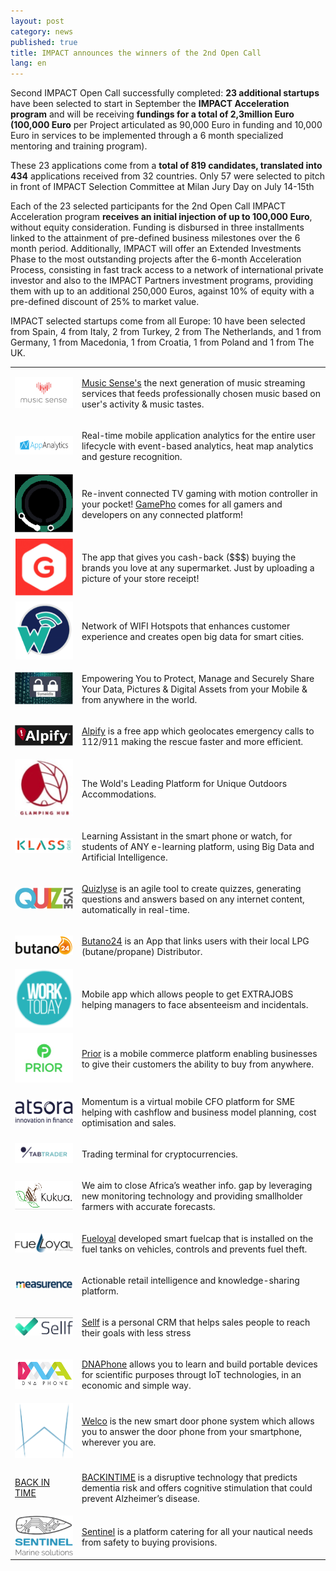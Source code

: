 ```yaml
---
layout: post
category: news
published: true
title: IMPACT announces the winners of the 2nd Open Call
lang: en
---
```


Second IMPACT Open Call successfully completed: **23 additional startups** have been selected to start in September the **IMPACT Acceleration program** and will be receiving **fundings for a total of 2,3million Euro (100,000 Euro** per Project articulated as 90,000 Euro in funding and 10,000 Euro in services to be implemented through a 6 month specialized mentoring and training program). 

These 23 applications come from a **total of 819 candidates, translated into 434** applications received from 32 countries. Only 57 were selected to pitch in front of IMPACT Selection Committee at Milan Jury Day on July 14-15th

Each of the 23 selected participants for the 2nd Open Call IMPACT Acceleration program **receives an initial injection of up to 100,000 Euro**, without equity consideration. Funding is disbursed in three installments linked to the attainment of pre-defined business milestones over the 6 month period. Additionally, IMPACT will offer an Extended Investments Phase to the most outstanding projects after the 6-month Acceleration Process, consisting in fast track access to a network of international private investor and also to the IMPACT Partners investment programs, providing them with up to an additional 250,000 Euros, against 10% of equity with a pre-defined discount of 25% to market value.

IMPACT selected startups come from all Europe: 10 have been selected from Spain, 4 from Italy, 2 from Turkey, 2 from The Netherlands, and 1 from Germany, 1 from Macedonia, 1 from Croatia, 1 from Poland and 1 from The UK.


<table class="table">

<tr>
<td>
<a href="http://www.musicsense.me"><img src="/assets/winners-2nd/musicsense.png"></a>
</td>
<td>
<p><a href="http://www.musicsense.me">Music Sense's</a> the next generation of music streaming services that feeds professionally chosen music based on user's activity & music tastes.</p>
</td>
</tr>

<tr>
<td>
<a href="http://www.appanalytics.io"><img src="/assets/winners-2nd/appanalytics.png"></a>
</td>
<td>
<p>Real-time mobile application analytics for the entire user lifecycle with event-based analytics, heat map analytics and gesture recognition.</p>
</td>
</tr>

<tr>
<td>
<a href="http://www.gamepho.com"><img src="/assets/winners-2nd/gamepho.png"></a>
</td>
<td>
<p>Re-invent connected TV gaming with motion controller in your pocket! <a href="http://www.gamepho.com">GamePho</a> comes for all gamers and developers on any connected platform!</p>
</td>
</tr>

<tr>
<td>
<a href="http://www.geltapp.com"><img src="/assets/winners-2nd/geltapp.png"></a>
</td>
<td>
<p>The app that gives you cash-back ($$$) buying the brands you love at any supermarket. Just by uploading a picture of your store receipt!</p>
</td>
</tr>

<tr>
<td>
<a href="http://www.wiffinity.com"><img src="/assets/winners-2nd/wiffinity.png"></a>
</td>
<td>
<p>Network of WIFI Hotspots that enhances customer experience and creates open big data for smart cities.</p>
</td>
</tr>

<tr>
<td>
<a href="http://www.syneidis.com"><img src="/assets/winners-2nd/syneidis.png"></a>
</td>
<td>
<p>Empowering You to Protect, Manage and Securely Share Your Data, Pictures & Digital Assets from your Mobile & from anywhere in the world.</p>
</td>
</tr>

<tr>
<td>
<a href="http://www.alpify.com"><img src="/assets/winners-2nd/alpify.png"></a>
</td>
<td>
<p><a href="http://www.alpify.com">Alpify</a> is a free app which geolocates emergency calls to 112/911 making the rescue faster and more efficient.</p>
</td>
</tr>

<tr>
<td>
<a href="http://www.glampinghub.com"><img src="/assets/winners-2nd/glampinghub.png"></a>
</td>
<td>
<p>The Wold's Leading Platform for Unique Outdoors Accommodations.</p>
</td>
</tr>

<tr>
<td>
<a href="http://www.klassdata.com/"><img src="/assets/winners-2nd/klassdata.png"></a>
</td>
<td>
<p>Learning Assistant in the smart phone or watch, for students of ANY e-learning platform, using Big Data and Artificial Intelligence.</p>
</td>
</tr>

<tr>
<td>
<a href="http://www.quizlyse.com"><img src="/assets/winners-2nd/quizlyse.png"></a>
</td>
<td>
<p><a href="http://www.quizlyse.com">Quizlyse</a> is an agile tool to create quizzes, generating questions and answers based on any internet content, automatically in real-time.</p>
</td>
</tr>

<tr>
<td>
<a href="http://www.butano24.com"><img src="/assets/winners-2nd/butano24.png"></a>
</td>
<td>
<p><a href="http://www.butano24.com">Butano24</a> is an App that links users with their local LPG (butane/propane) Distributor.</p>
</td>
</tr>

<tr>
<td>
<a href="http://www.worktodayapp.com"><img src="/assets/winners-2nd/worktodayapp.png"></a>
</td>
<td>
<p>Mobile app which allows people to get EXTRAJOBS helping managers to face absenteeism and incidentals.</p>
</td>
</tr>

<tr>
<td>
<a href="http://www.priorhq.com"><img src="/assets/winners-2nd/priorhq.png"></a>
</td>
<td>
<p><a href="http://www.priorhq.com">Prior</a> is a mobile commerce platform enabling businesses to give their customers the ability to buy from anywhere.</p>
</td>
</tr>


<tr>
<td>
<a href="http://www.atsora.com/en"><img src="/assets/winners-2nd/atsora.png"></a>
</td>
<td>
<p>Momentum is a virtual mobile CFO platform for SME helping with cashflow and business model planning, cost optimisation and sales.</p>
</td>
</tr>

<tr>
<td>
<a href="http://www.tab-trader.com"><img src="/assets/winners-2nd/tab-trader.png"></a>
</td>
<td>
<p>Trading terminal for cryptocurrencies.</p>
</td>
</tr>

<tr>
<td>
<a href="http://www.kukua.cc"><img src="/assets/winners-2nd/kukua.png"></a>
</td>
<td>
<p>We aim to close Africa’s weather info. gap by leveraging new monitoring technology and providing smallholder farmers with accurate forecasts.</p>
</td>
</tr>

<tr>
<td>
<a href="http://www.fueloyal.com"><img src="/assets/winners-2nd/fueloyal.png"></a>
</td>
<td>
<p><a href="http://www.fueloyal.com">Fueloyal</a> developed smart fuelcap that is installed on the fuel tanks on vehicles, controls and prevents fuel theft.</p>
</td>
</tr>

<tr>
<td>
<a href="http://www.measurence.com"><img src="/assets/winners-2nd/measurence.png"></a>
</td>
<td>
<p>Actionable retail intelligence and knowledge-sharing platform.</p>
</td>
</tr>

<tr>
<td>
<a href="http://www.sellfapp.com"><img src="/assets/winners-2nd/sellfapp.png"></a>
</td>
<td>
<p><a href="http://www.sellfapp.com">Sellf</a> is a personal CRM that helps sales people to reach their goals with less stress</p>
</td>
</tr>

<tr>
<td>
<a href="http://www.dnaphone.it"><img src="/assets/winners-2nd/dnaphone.png"></a>
</td>
<td>
<p><a href="http://www.dnaphone.it">DNAPhone</a> allows you to learn and build portable devices for scientific purposes througt IoT technologies, in an economic and simple way.</p>
</td>
</tr>

<tr>
<td>
<a href="http://www.welcosystem.com"><img src="/assets/winners-2nd/welcosystem.png"></a>
</td>
<td>
<p><a href="http://www.welcosystem.com">Welco</a> is the new smart door phone system which allows you to answer the door phone from your smartphone, wherever you are.</p>
</td>
</tr>

<tr>
<td>
<a href="http://www.piaget-institute.org">BACK IN TIME</a>
</td>
<td>
<p><a href="http://www.piaget-institute.org">BACKINTIME</a> is a disruptive technology that predicts dementia risk and offers cognitive stimulation that could prevent Alzheimer’s disease.</p>
</td>
</tr>

<tr>
<td>
<a href="http://www.sentinel.hr"><img src="/assets/winners-2nd/sentinel.png"></a>
</td>
<td>
<p><a href="http://www.sentinel.hr">Sentinel</a> is a platform catering for all your nautical needs from safety to buying provisions.</p>
</td>
</tr>
</table>